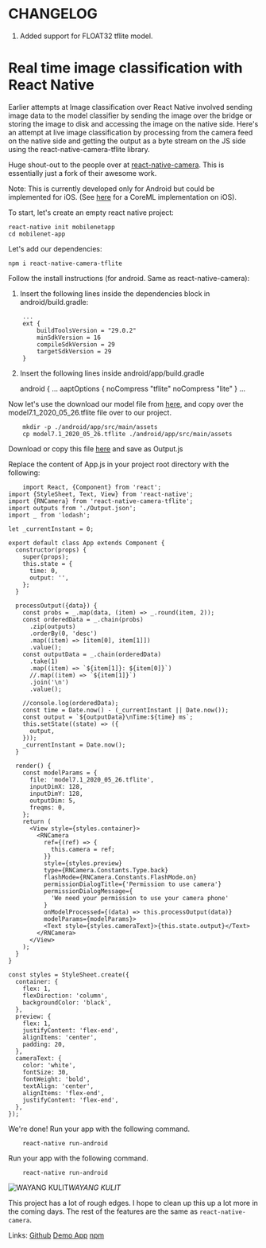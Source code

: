 # CHANGELOG
1. Added support for FLOAT32 tflite model. 

# Real time image classification with React Native

Earlier attempts at Image classification over React Native involved sending image data to the model classifier by sending the image over the bridge or storing the image to disk and accessing the image on the native side. Here's an attempt at live image classification by processing from the camera feed on the native side and getting the output as a byte stream on the JS side using the react-native-camera-tflite library.

Huge shout-out to the people over at [react-native-camera](https://github.com/react-native-community/react-native-camera). This is essentially just a fork of their awesome work.

Note: This is currently developed only for Android but could be implemented for iOS. (See [here](https://github.com/jigsawxyz/react-native-coreml-image) for a CoreML implementation on iOS).

To start, let's create an empty react native project:

```
react-native init mobilenetapp
cd mobilenet-app
```

Let's add our dependencies:

```
npm i react-native-camera-tflite
```

Follow the install instructions (for android. Same as react-native-camera):

1. Insert the following lines inside the dependencies block in android/build.gradle:

```
    ...
    ext {
        buildToolsVersion = "29.0.2"
        minSdkVersion = 16
        compileSdkVersion = 29
        targetSdkVersion = 29
    }
```

2. Insert the following lines inside android/app/build.gradle

    android {
        ...
        aaptOptions {
            noCompress "tflite"
            noCompress "lite"
        }
    ...

Now let's use the download our model file from [here](https://github.com/aftadizca/react-native-camera-tflite/blob/master/model7.1_2020_05_26.tflite), and copy over the model7.1_2020_05_26.tflite file over to our project.

```
    mkdir -p ./android/app/src/main/assets
    cp model7.1_2020_05_26.tflite ./android/app/src/main/assets
```
Download or copy this file [here](https://raw.githubusercontent.com/aftadizca/Isyaratku/master/Output.json) and save as Output.js

Replace the content of App.js in your project root directory with the following:

```
    import React, {Component} from 'react';
import {StyleSheet, Text, View} from 'react-native';
import {RNCamera} from 'react-native-camera-tflite';
import outputs from './Output.json';
import _ from 'lodash';

let _currentInstant = 0;

export default class App extends Component {
  constructor(props) {
    super(props);
    this.state = {
      time: 0,
      output: '',
    };
  }

  processOutput({data}) {
    const probs = _.map(data, (item) => _.round(item, 2));
    const orderedData = _.chain(probs)
      .zip(outputs)
      .orderBy(0, 'desc')
      .map((item) => [item[0], item[1]])
      .value();
    const outputData = _.chain(orderedData)
      .take(1)
      .map((item) => `${item[1]}: ${item[0]}`)
      //.map((item) => `${item[1]}`)
      .join('\n')
      .value();

    //console.log(orderedData);
    const time = Date.now() - (_currentInstant || Date.now());
    const output = `${outputData}\nTime:${time} ms`;
    this.setState((state) => ({
      output,
    }));
    _currentInstant = Date.now();
  }

  render() {
    const modelParams = {
      file: 'model7.1_2020_05_26.tflite',
      inputDimX: 128,
      inputDimY: 128,
      outputDim: 5,
      freqms: 0,
    };
    return (
      <View style={styles.container}>
        <RNCamera
          ref={(ref) => {
            this.camera = ref;
          }}
          style={styles.preview}
          type={RNCamera.Constants.Type.back}
          flashMode={RNCamera.Constants.FlashMode.on}
          permissionDialogTitle={'Permission to use camera'}
          permissionDialogMessage={
            'We need your permission to use your camera phone'
          }
          onModelProcessed={(data) => this.processOutput(data)}
          modelParams={modelParams}>
          <Text style={styles.cameraText}>{this.state.output}</Text>
        </RNCamera>
      </View>
    );
  }
}

const styles = StyleSheet.create({
  container: {
    flex: 1,
    flexDirection: 'column',
    backgroundColor: 'black',
  },
  preview: {
    flex: 1,
    justifyContent: 'flex-end',
    alignItems: 'center',
    padding: 20,
  },
  cameraText: {
    color: 'white',
    fontSize: 30,
    fontWeight: 'bold',
    textAlign: 'center',
    alignItems: 'flex-end',
    justifyContent: 'flex-end',
  },
});
```

We're done! Run your app with the following command.

```
    react-native run-android
```

Run your app with the following command.

```
    react-native run-android
```
![WAYANG KULIT](https://i.ibb.co/wzgt2YP/ezgif-com-optimize.gif)*WAYANG KULIT*

This project has a lot of rough edges. I hope to clean up this up a lot more in the coming days. The rest of the features are the same as `react-native-camera`.

Links:
[Github](https://github.com/ppsreejith/react-native-camera-tflite)
[Demo App](https://github.com/ppsreejith/tflite-demo)
[npm](https://www.npmjs.com/package/react-native-camera-tflite)
